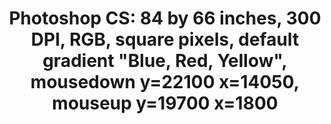 ---
ee_id: '142'
site: '1'
type: '2'
url: 2010-045-photoshop-cs
title: 'Photoshop CS: 84 by 66 inches, 300 DPI, RGB, square pixels, default gradient
  "Blue, Red, Yellow", mousedown y=22100 x=14050, mouseup y=19700 x=1800'
year: '2010'
display_year: '2010'
medium: Chromogenic print
dims: 84 x 66 inches
pitch:
ps:
live_url:
related:
youtube:
related_code:
imgs: photoshop-2010-045-full-cropped-database-ropac.jpg
subheading:
download:
add_credit:
commission:
layout: things-i-made
---